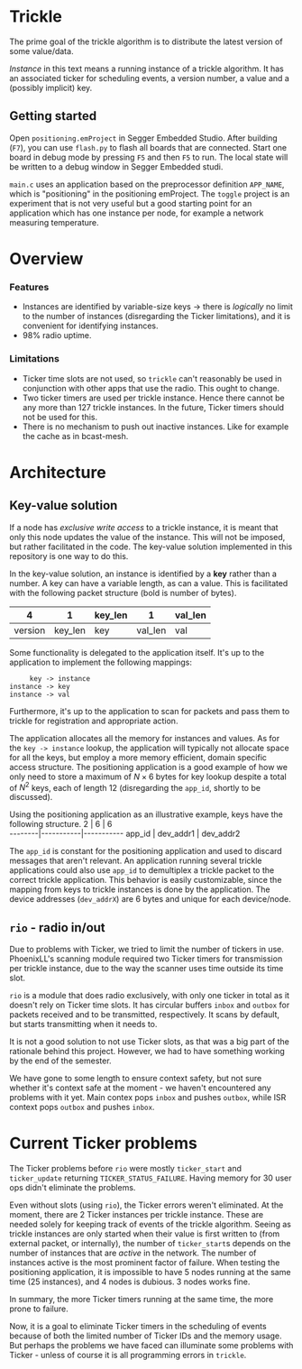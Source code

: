 # Trickle
The prime goal of the trickle algorithm is to distribute the latest version of some value/data.

_Instance_ in this text means a running instance of a trickle algorithm. It has an associated ticker for scheduling events, a version number, a value and a (possibly implicit) key.

## Getting started
Open `positioning.emProject` in Segger Embedded Studio. After building (`F7`), you can use `flash.py` to flash all boards that are connected. Start one board in debug mode by pressing `F5` and then `F5` to run. The local state will be written to a debug window in Segger Embedded studi.

`main.c` uses an application based on the preprocessor definition `APP_NAME`, which is "positioning" in the positioning emProject. The `toggle` project is an experiment that is not very useful but a good starting point for an application which has one instance per node, for example a network measuring temperature.

# Overview
### Features
* Instances are identified by variable-size keys -> there is _logically_ no limit to the number of instances (disregarding the Ticker limitations), and it is convenient for identifying instances.
* 98% radio uptime.
### Limitations
* Ticker time slots are not used, so `trickle` can't reasonably be used in conjunction with other apps that use the radio. This ought to change.
* Two ticker timers are used per trickle instance. Hence there cannot be any more than 127 trickle instances. In the future, Ticker timers should not be used for this.
* There is no mechanism to push out inactive instances. Like for example the cache as in bcast-mesh.

# Architecture
## Key-value solution
If a node has _exclusive write access_ to a trickle instance, it is meant that only this node updates the value of the instance. This will not be imposed, but rather facilitated in the code. The key-value solution implemented in this repository is one way to do this.

In the key-value solution, an instance is identified by a **key** rather than a number. A key can have a variable length, as can a value. This is facilitated with the following packet structure (bold is number of bytes).

 4       | 1       | key\_len | 1       | val\_len 
---------|---------|---------|---------|---------
 version | key\_len | key     | val\_len | val     

Some functionality is delegated to the application itself. It's up to the application to implement the following mappings:

```
     key -> instance
instance -> key
instance -> val
```

Furthermore, it's up to the application to scan for packets and pass them to trickle for registration and appropriate action.

The application allocates all the memory for instances and values. As for the `key -> instance` lookup, the application will typically not allocate space for all the keys, but employ a more memory efficient, domain specific access structure. The positioning application is a good example of how we only need to store a maximum of $N \times 6$ bytes for key lookup despite a total of $N^2$ keys, each of length $12$ (disregarding the `app_id`, shortly to be discussed).

Using the positioning application as an illustrative example, keys have the following structure.
 2      | 6         | 6         
--------|-----------|-----------
 app\_id | dev\_addr1 | dev\_addr2 

The `app_id` is constant for the positioning application and used to discard messages that aren't relevant. An application running several trickle applications could also use `app_id` to demultiplex a trickle packet to the correct trickle application. This behavior is easily customizable, since the mapping from keys to trickle instances is done by the application. The device addresses (`dev_addrX`) are 6 bytes and unique for each device/node.

## `rio` - radio in/out
Due to problems with Ticker, we tried to limit the number of tickers in use. PhoenixLL's scanning module required two Ticker timers for transmission per trickle instance, due to the way the scanner uses time outside its time slot.

`rio` is a module that does radio exclusively, with only one ticker in total as it doesn't rely on Ticker time slots. It has circular buffers `inbox` and `outbox` for packets received and to be transmitted, respectively. It scans by default, but starts transmitting when it needs to.

It is not a good solution to not use Ticker slots, as that was a big part of the rationale behind this project. However, we had to have something working by the end of the semester.

We have gone to some length to ensure context safety, but not sure whether it's context safe at the moment - we haven't encountered any problems with it yet. Main contex pops `inbox` and pushes `outbox`, while ISR context pops `outbox` and pushes `inbox`.

# Current Ticker problems
The Ticker problems before `rio` were mostly `ticker_start` and `ticker_update` returning `TICKER_STATUS_FAILURE`. Having memory for 30 user ops didn't eliminate the problems.

Even without slots (using `rio`), the Ticker errors weren't eliminated. At the moment, there are 2 Ticker instances per trickle instance. These are needed solely for keeping track of events of the trickle algorithm. Seeing as trickle instances are only started when their value is first written to (from external packet, or internally), the number of `ticker_start`s depends on the number of instances that are _active_ in the network. The number of instances active is the most prominent factor of failure. When testing the positioning application, it is impossible to have 5 nodes running at the same time (25 instances), and 4 nodes is dubious. 3 nodes works fine.

In summary, the more Ticker timers running at the same time, the more prone to failure.

Now, it is a goal to eliminate Ticker timers in the scheduling of events because of both the limited number of Ticker IDs and the memory usage. But perhaps the problems we have faced can illuminate some problems with Ticker - unless of course it is all programming errors in `trickle`.

